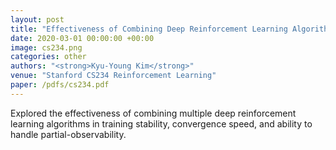 ```yaml
---
layout: post
title: "Effectiveness of Combining Deep Reinforcement Learning Algorithms"
date: 2020-03-01 00:00:00 +00:00
image: cs234.png
categories: other
authors: "<strong>Kyu-Young Kim</strong>"
venue: "Stanford CS234 Reinforcement Learning"
paper: /pdfs/cs234.pdf
---
```

Explored the effectiveness of combining multiple deep reinforcement learning algorithms in training stability, convergence speed, and ability to handle partial-observability.
